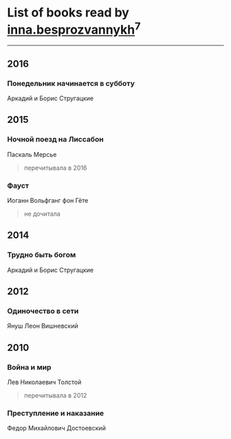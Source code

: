 # List of books read by [inna.besprozvannykh](http://openid.yandex.ru/inna.besprozvannykh/)<sup>7</sup>
---

## 2016

### Понедельник начинается в субботу
Аркадий и Борис Стругацкие



## 2015

### Ночной поезд на Лиссабон
Паскаль Мерсье
> перечитывала в 2016


### Фауст
Иоганн Вольфганг фон Гёте
> не дочитала



## 2014

### Трудно быть богом
Аркадий и Борис Стругацкие



## 2012

### Одиночество в сети
Януш Леон Вишневский



## 2010

### Война и мир
Лев Николаевич Толстой
> перечитывала в 2012


### Преступление и наказание
Федор Михайлович Достоевский



